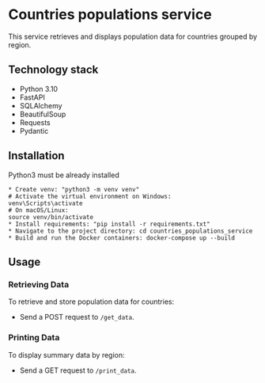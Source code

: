 # Countries populations service

This service retrieves and displays population data for countries grouped by region.

## Technology stack
* Python 3.10
* FastAPI
* SQLAlchemy
* BeautifulSoup
* Requests
* Pydantic

## Installation

Python3 must be already installed

```shell
* Сreate venv: "python3 -m venv venv"
# Activate the virtual environment on Windows:
venv\Scripts\activate
# On macOS/Linux:
source venv/bin/activate
* Install requirements: "pip install -r requirements.txt"
* Navigate to the project directory: cd countries_populations_service
* Build and run the Docker containers: docker-compose up --build
```

## Usage

### Retrieving Data
To retrieve and store population data for countries:
- Send a POST request to `/get_data`.

### Printing Data
To display summary data by region:
- Send a GET request to `/print_data`.
